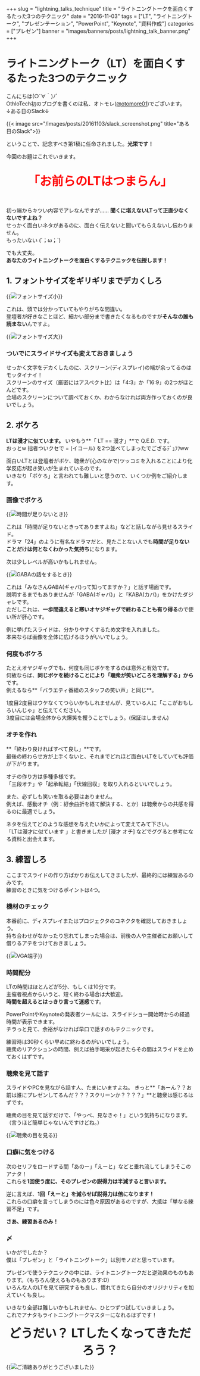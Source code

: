 +++
slug = "lightning_talks_technique"
title = "ライトニングトークを面白くするたった3つのテクニック"
date = "2016-11-03"
tags = ["LT", "ライトニングトーク", "プレゼンテーション", "PowerPoint", "Keynote", "資料作成"]
categories = ["プレゼン"]
banner = "images/banners/posts/lightning_talk_banner.png"
+++

# ライトニングトーク（LT）を面白くするたった3つのテクニック
こんにちは(○´∀｀)ﾉﾞ  
OthloTech初のブログを書くのは私、オトモレ([@otomore01](https://twitter.com/otomore01))でございます。  
↓ある日のSlack↓

{{< image src="/images/posts/20161103/slack_screenshot.png" title="ある日のSlack">}}

ということで、記念すべき第1稿に任命されました。**光栄です！**  

今回のお題はこれでいきます。
<br/><br/>
<div style="text-align: center;font-size: xx-large; font-weight: bold; color: red">「お前らのLTはつまらん」</div>
<br/><br/>

初っ端からキツい内容でアレなんですが…… **聞くに堪えないLTって正直少なくないですよね？**  
せっかく面白いネタがあるのに、面白く伝えないと聞いてもらえないし伝わりません。  
もったいない (´；ω；\`)

でも大丈夫。  
**あなたのライトニングトークを面白くするテクニックを伝授します！**

## 1. フォントサイズをギリギリまでデカくしろ

{{<image src="/images/posts/20161103/font-size_mini.png" title="フォントサイズ小">}}

これは、頭では分かっていてもやりがちな間違い。  
登壇者が好きなことほど、細かい部分まで書きたくなるものですが**そんなの誰も読まない**んですよ。

{{<image src="/images/posts/20161103/font-size_big.png" title="フォントサイズ大">}}

### ついでにスライドサイズも変えておきましょう

せっかく文字をデカくしたのに、スクリーン(ディスプレイ)の端が余ってるのはモッタイナイ！  
スクリーンのサイズ（厳密にはアスペクト比）は「4:3」か「16:9」の2つがほとんどです。  
会場のスクリーンについて調べておくか、わからなければ両方作っておくのが良いでしょう。  

## 2. ボケろ

**LTは漫才に似ています。** いやもう**「
LT == 漫才」**で Q.E.D. です。  
おっとw 拙者ついクセで = (イコール) を2つ並べてしまったでござるﾃﾞｭﾌﾌww

面白いLTとは登壇者がボケ、聴衆が(心のなかで)ツッコミを入れることにより化学反応が起き笑いが生まれているのです。  
いきなり「ボケろ」と言われても難しいと思うので、いくつか例をご紹介します。

### 画像でボケろ

{{<image src="/images/posts/20161103/slide-24.png" title="時間が足りないとき">}}

これは「時間が足りないときってありますよね」などと話しながら見せるスライド。  
ドラマ「24」のように有名なドラマだと、見たことない人でも**時間が足りないことだけは何となくわかった気持ち**になります。

次は少しレベルが高いかもしれません。

{{<image src="/images/posts/20161103/slide-kaba.png" title="GABAの話をするとき">}}

これは「みなさんGABA(ギャバ)って知ってますか？」と話す場面です。  
説明するまでもありませんが「GABA(ギャバ)」と「KABA(カバ)」をかけたダジャレです。  
ただしこれは、**一歩間違えると寒いオヤジギャグで終わることも有り得る**ので使い所が肝心です。

例に挙げたスライドは、分かりやすくするため文字を入れました。  
本来ならば画像を全体に広げるほうがいいでしょう。

### 何度もボケろ

たとえオヤジギャグでも、何度も同じボケをするのは意外と有効です。  
何故ならば、**同じボケを続けることにより「聴衆が笑いどころを理解する」から**です。  
例えるなら**「バラエティ番組のスタッフの笑い声」と同じ**。  

1度目2度目はウケなくてつらいかもしれませんが、見ている人に「ここがおもしろいんじゃ」と伝えてください。  
3度目には会場全体から大爆笑を攫うことでしょう。(保証はしません)

### オチを作れ

**「終わり良ければすべて良し」**です。  
最後の終わらせ方が上手くないと、それまでどれほど面白いLTをしていても評価が下がります。

オチの作り方は多種多様です。  
「三段オチ」や「起承転結」「伏線回収」を取り入れるといいでしょう。

また、必ずしも笑いを取る必要はありません。  
例えば、感動オチ（例：紆余曲折を経て解決する、とか）は聴衆からの共感を得るのに最適でしょう。

ネタを伝えてどのような感想を与えたいかによって変えてみて下さい。  
「LTは漫才に似ています 」と書きましたが [漫才 オチ] などでググると参考になる資料と出会えます。

## 3. 練習しろ

ここまでスライドの作り方ばかりお伝えしてきましたが、最終的には練習あるのみです。  
練習のときに気をつけるポイントは4つ。

### 機材のチェック

本番前に、ディスプレイまたはプロジェクタのコネクタを確認しておきましょう。  
持ち合わせがなかったり忘れてしまった場合は、前後の人や主催者にお願いして借りるアテをつけておきましょう。

{{<image src="/images/posts/20161103/tanshi_dsub.png" title="VGA端子">}}

### 時間配分

LTの時間はほとんどが5分、もしくは10分です。  
主催者視点からいうと、短く終わる場合は大歓迎。  
**時間を超えるとはっきり言って迷惑**です。

PowerPointやKeynoteの発表者ツールには、スライドショー開始時からの経過時間が表示できます。  
チラっと見て、余裕がなければ早口で話すのもテクニックです。

練習時は30秒くらい早めに終わるのがいいでしょう。  
聴衆のリアクションの時間、例えば拍手喝采が起きたらその間はスライドを止めておくはずです。

### 聴衆を見て話す

スライドやPCを見ながら話す人、たまにいますよね。
きっと**「あーん？？お前は誰にプレゼンしてるんだ？？？スクリーンか？？？？」**と聴衆は感じるはずです。

聴衆の目を見て話すだけで、「やっべ、見なきゃ！」という気持ちになります。（言うほど簡単じゃないんですけどね。）

{{<image src="/images/posts/20161103/presentation_pc_man_eye.png" title="聴衆の目を見る">}}

### 口癖に気をつける

次のセリフをロードする間「あのー」「えーと」などと垂れ流してしまうそこのアナタ！  
これらを**1回使う度に、そのプレゼンの説得力は半減すると言います。**  

逆に言えば、**1回「えーと」を減らせば説得力は倍になります！**  
これらの口癖を言ってしまうのには色々原因があるのですが、大抵は「単なる練習不足」です。  

**さあ、練習あるのみ！**

### 〆

いかがでしたか？  
僕は「プレゼン」と「ライトニングトーク」は別モノだと思っています。  

プレゼンで使うテクニックの中には、ライトニングトークだと逆効果のものもあります。（もちろん使えるものもあります:D）  
いろんな人のLTを見て研究するも良し、慣れてきたら自分のオリジナリティを加えていくも良し。

いきなり全部は難しいかもしれません、ひとつずつ試していきましょう。  
これでアナタもライトニングトークマスターになれるはずです！

<div style="text-align: center;font-size: xx-large; font-weight: bold">どうだい？ LTしたくなってきただろう？</div>

{{<image src="/images/posts/20161103/message_goseichou_man.png" title="ご清聴ありがとうございました">}}
